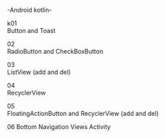 -Android kotlin-  
  
k01  
Button and Toast 
  
02    
RadioButton and CheckBoxButton  
  
03  
ListView (add and del)  
  
04  
RecyclerView  
  
05  
FloatingActionButton and RecyclerView (add and del)  
  
06
Bottom Navigation Views Activity
 



  